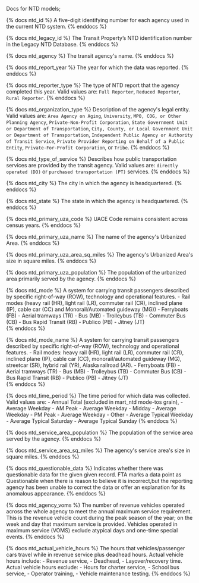 Docs for NTD models;

{% docs ntd_id %}
A five-digit identifying number for each agency used in the current NTD system.
{% enddocs %}

{% docs ntd_legacy_id %}
The Transit Property’s NTD identification number in the Legacy NTD Database.
{% enddocs %}

{% docs ntd_agency %}
The transit agency's name.
{% enddocs %}

{% docs ntd_report_year %}
The year for which the data was reported.
{% enddocs %}

{% docs ntd_reporter_type %}
The type of NTD report that the agency completed this year.
Valid values are: `Full Reporter`, `Reduced Reporter`, `Rural Reporter`.
{% enddocs %}

{% docs ntd_organization_type %}
Description of the agency's legal entity.
Valid values are: `Area Agency on Aging`, `University`, `MPO, COG, or Other Planning Agency`, `Private-Non-Profit Corporation`, `State Government Unit or Department of Transportation`, `City, County, or Local Government Unit or Department of Transportation`, `Independent Public Agency or Authority of Transit Service`, `Private Provider Reporting on Behalf of a Public Entity`, `Private-For-Profit Corporation`, or `Tribe`. 
{% enddocs %}

{% docs ntd_type_of_service %}
Describes how public transportation services are provided by the transit agency.
Valid values are: `directly operated (DO)` or `purchased transportation (PT)` services.
{% enddocs %}

{% docs ntd_city %}
The city in which the agency is headquartered.
{% enddocs %}

{% docs ntd_state %}
The state in which the agency is headquartered.
{% enddocs %}

{% docs ntd_primary_uza_code %}
UACE Code remains consistent across census years.
{% enddocs %}

{% docs ntd_primary_uza_name %}
The name of the agency's Urbanized Area.
{% enddocs %}

{% docs ntd_primary_uza_area_sq_miles %}
The agency's Urbanized Area's size in square miles.
{% enddocs %}

{% docs ntd_primary_uza_population %}
The population of the urbanized area primarily served by the agency.
{% enddocs %}

{% docs ntd_mode %}
A system for carrying transit passengers described by specific right-of-way (ROW), technology and operational features.
    - Rail modes (heavy rail (HR), light rail (LR), commuter rail (CR), inclined plane (IP), cable car (CC) and Monorail/Automated guideway (MG))
    - Ferryboats (FB)
    - Aerial tramways (TR)
    - Bus (MB)
    - Trolleybus (TB)
    - Commuter Bus (CB)
    - Bus Rapid Transit (RB)
    - Publico (PB)
    - Jitney (JT)    
{% enddocs %}

{% docs ntd_mode_name %}
A system for carrying transit passengers described by specific right-of-way (ROW), technology and operational features.
    - Rail modes: heavy rail (HR), light rail (LR), commuter rail (CR), inclined plane (IP), cable car (CC), monorail/automated guideway (MG), streetcar (SR), hybrid rail (YR), Alaska railroad (AR).
    - Ferryboats (FB)
    - Aerial tramways (TR)
    - Bus (MB)
    - Trolleybus (TB)
    - Commuter Bus (CB)
    - Bus Rapid Transit (RB)
    - Publico (PB)
    - Jitney (JT)    
{% enddocs %}

{% docs ntd_time_period %}
The time period for which data was collected.
Valid values are: 
    - Annual Total (excluded in mart_ntd mode-tos grain),
    - Average Weekday - AM Peak
    - Average Weekday - Midday
    - Average Weekday - PM Peak
    - Average Weekday - Other
    - Average Typical Weekday
    - Average Typical Saturday
    - Average Typical Sunday
{% enddocs %}

{% docs ntd_service_area_population %}
The population of the service area served by the agency.
{% enddocs %}
    
{% docs ntd_service_area_sq_miles %}
The agency's service area's size in square miles.
{% enddocs %}

{% docs ntd_questionable_data %}
Indicates whether there was questionable data for the given given record.        FTA marks a data point as Questionable when there is reason to believe it is incorrect,but the reporting agency has been unable to correct the data or offer an explanation for its anomalous appearance.
{% enddocs %}

{% docs ntd_agency_voms %}
The number of revenue vehicles operated across the whole agency to meet the annual maximum service requirement.
This is the revenue vehicle count during the peak season of the year; on the week and day that maximum service is provided.
Vehicles operated in maximum service (VOMS) exclude atypical days and one-time special events.
{% enddocs %}

{% docs ntd_actual_vehicle_hours %}
The hours that vehicles/passenger cars travel while in revenue service plus deadhead hours.
Actual vehicle hours include:
    - Revenue service,
    - Deadhead,
    - Layover/recovery time.
Actual vehicle hours exclude:
    - Hours for charter service,
    - School bus service,
    - Operator training,
    - Vehicle maintenance testing.
{% enddocs %}
